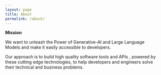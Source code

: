 ```yaml
---
layout: page
title: About
permalink: /about/
---
```

**Mission**


We want to unleash the Power of Generative-AI and Large Language Models and make it 
easily accessible to developers.

Our approach is to build high quality software 
tools and APIs , powered by these cutting edge technologies, to help developers 
and engineers solve their technical and business problems. 

[//]: # (This is the base Jekyll theme. You can find out more info about customizing your Jekyll theme, as well as basic Jekyll usage documentation at [jekyllrb.com]&#40;https://jekyllrb.com/&#41;)

[//]: # ()
[//]: # (You can find the source code for Minima at GitHub:)

[//]: # ([jekyll][jekyll-organization] /)

[//]: # ([minima]&#40;https://github.com/jekyll/minima&#41;)

[//]: # ()
[//]: # (You can find the source code for Jekyll at GitHub:)

[//]: # ([jekyll][jekyll-organization] /)

[//]: # ([jekyll]&#40;https://github.com/jekyll/jekyll&#41;)

[//]: # ()
[//]: # ()
[//]: # ([jekyll-organization]: https://github.com/jekyll)
